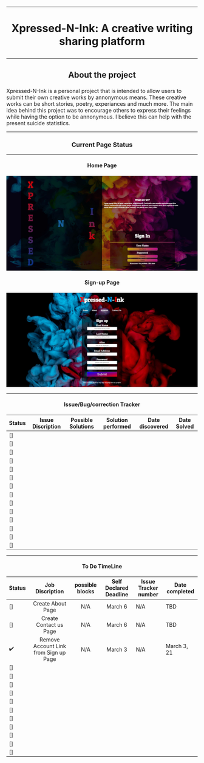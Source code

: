 ***
# <p align="center"> Xpressed-N-Ink: A creative writing sharing platform </p>
***



## <p align="center">  About the project </p>

Xpressed-N-Ink is a personal project that is intended to allow users to submit their own creative works by annonymous means. These creative works can be short stories, poetry, experiances and much more. The main idea behind this project was to encourage others to express their feelings while having the option to be annonymous. I believe this can help with the present suicide statistics.
***
### <p align="center" > Current Page Status </p>
***
#### <p align="center"> Home Page </P>
![index Page](/images/newIndexpage.JPG)

#### <p align="center"> Sign-up Page </P>
![sign up Page](/images/newSigninpage.JPG)

***
#### <p align="center">  Issue/Bug/correction Tracker </p>

| Status | Issue Discription | Possible Solutions | Solution performed | Date discovered | Date Solved|
|:-------------|:------------------:|:----------: |:-----------:| --- | --- |
| [] |  |  |  |  | |
| [] |  |  |  |  | |
| [] |  |  |  |  | |
| [] |  |  |  |  | |
| [] |  |  |  |  | |
| [] |  |  |  |  | |
| [] |  |  |  |  | |
| [] |  |  |  |  | |
| [] |  |  |  |  | |
| [] |  |  |  |  | |
| [] |  |  |  |  | |
| [] |  |  |  |  | |
| [] |  |  |  |  | |
| [] |  |  |  |  | |

***
#### <p align="center">  To Do TimeLine </p>

| Status | Job Discription | possible blocks | Self Declared Deadline | Issue Tracker number | Date completed|
|:-------------|:------------------:|:----------: |:-----------:| --- | --- |
| [] | Create About Page | N/A | March 6 | N/A |TBD |
| [] | Create Contact us Page | N/A | March 6 | N/A |TBD |
| :heavy_check_mark: | Remove Account Link from Sign up Page | N/A | March 3 | N/A | March 3, 21 |
| [] |  |  |  |  | |
| [] |  |  |  |  | |
| [] |  |  |  |  | |
| [] |  |  |  |  | |
| [] |  |  |  |  | |
| [] |  |  |  |  | |
| [] |  |  |  |  | |
| [] |  |  |  |  | |
| [] |  |  |  |  | |
| [] |  |  |  |  | |
| [] |  |  |  |  | |
